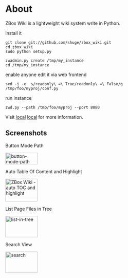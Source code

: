 # About

ZBox Wiki is a lightweight wiki system write in Python.


install it

    git clone git://github.com/shuge/zbox_wiki.git
    cd zbox_wiki
    sudo python setup.py

    zwadmin.py create /tmp/my_instance
    cd /tmp/my_instance


enable anyone edit it via web frontend

    sed -i -e  s/readonly\ =\ True/readonly\ =\ False/g /tmp/foo/myproj/conf.py


run instance 

    zwd.py --path /tmp/foo/myproj --port 8080
    

Visit [local] [local] for more information.


[local]: http://127.0.0.1:8080


## Screenshots

Button Mode Path

<a href="http://www.flickr.com/photos/71317153@N06/6445432217/" title="button-mode-path by shugelee, on Flickr"><img src="http://farm8.staticflickr.com/7159/6445432217_d623acefbe_t.jpg" width="100" height="36" alt="button-mode-path"></a>


Auto Table Of Content and Highlight

<a href="http://www.flickr.com/photos/71317153@N06/6795374029/" title="ZBox Wiki - auto TOC and highlight by shugelee, on Flickr"><img src="http://farm8.staticflickr.com/7143/6795374029_f4a554d2e7_t.jpg" width="100" height="71" alt="ZBox Wiki - auto TOC and highlight"></a>


List Page Files in Tree

<a href="http://www.flickr.com/photos/71317153@N06/6445429383/" title="list-in-tree by shugelee, on Flickr"><img src="http://farm8.staticflickr.com/7173/6445429383_43996003e4_t.jpg" width="100" height="66" alt="list-in-tree"></a>


Search View

<a href="http://www.flickr.com/photos/71317153@N06/6445450549/" title="search by shugelee, on Flickr"><img src="http://farm8.staticflickr.com/7155/6445450549_d7c3eeaa4f_t.jpg" width="100" height="66" alt="search"></a>